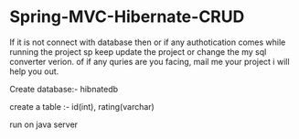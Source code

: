 # Spring-MVC-Hibernate-CRUD

If it is not connect with database then or if any authotication comes while running the project sp keep update the project or change the my sql converter verion.
of if any quries are you facing, mail me your project i will help you out.


Create  database:- hibnatedb

create a table :- id(int), rating(varchar)

run on java server

